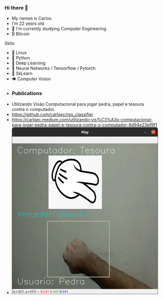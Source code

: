 ### Hi there 👋

- My names is Carlos.
- I'm 22 years old.
- 🌱 I'm currently studying Computer Engineering.
- ₿ Bitcoin

Skils:
- 🐧 Linux
- 🐍 Python
- 🤖 Deep Learning
- 🧠 Neural Networks / Tensorflow / Pytorch
- 🌲 SkLearn
- 👁 Computer Vision

<!--
**carlsec/carlsec** is a ✨ _special_ ✨ repository because its `README.md` (this file) appears on your GitHub profile.

Here are some ideas to get you started:

- 🔭 I’m currently working on ...
- 🌱 I’m currently learning ...
- 👯 I’m looking to collaborate on ...
- 🤔 I’m looking for help with ...
- 💬 Ask me about ...
- 📫 How to reach me: ...
- 😄 Pronouns: ...
- ⚡ Fun fact: ...
-->

 - <h3>Publications</h3>
 - Utilizando Visão Computacional para jogar pedra, papel e tesoura contra o computador.
 - https://github.com/carlsec/rps_classifier
 - https://carlsec.medium.com/utilizando-vis%C3%A3o-computacional-para-jogar-pedra-papel-e-tesoura-contra-o-computador-8d94e23ef9f1
 - ![plot](./rps.png)
